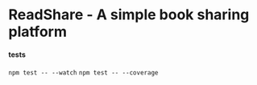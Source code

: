 # ReadShare - A simple book sharing platform

#### tests
`npm test -- --watch`
`npm test -- --coverage` 